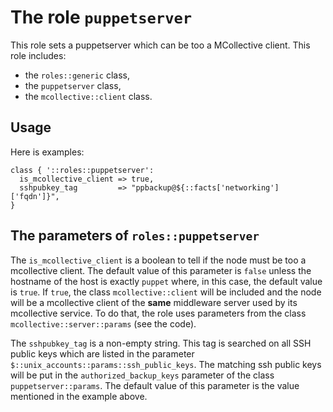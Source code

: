 # The role `puppetserver`

This role sets a puppetserver which can be too a MCollective
client. This role includes:

- the `roles::generic` class,
- the `puppetserver` class,
- the `mcollective::client` class.




## Usage

Here is examples:

```puppet
class { '::roles::puppetserver':
  is_mcollective_client => true,
  sshpubkey_tag         => "ppbackup@${::facts['networking']['fqdn']}",
}
```




## The parameters of `roles::puppetserver`


The `is_mcollective_client` is a boolean to tell if the node
must be too a mcollective client. The default value of this
parameter is `false` unless the hostname of the host is exactly
`puppet` where, in this case, the default value is `true`.
If `true`, the class `mcollective::client` will be included
and the node will be a mcollective client of the **same**
middleware server used by its mcollective service. To do
that, the role uses parameters from the class
`mcollective::server::params` (see the code).

The `sshpubkey_tag` is a non-empty string. This tag is
searched on all SSH public keys which are listed in the
parameter `$::unix_accounts::params::ssh_public_keys`. The
matching ssh public keys will be put in the
`authorized_backup_keys` parameter of the class
`puppetserver::params`. The default value of this parameter
is the value mentioned in the example above.



